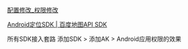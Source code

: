 [配置修改_权限修改](file:///G:/Unity/UnityProjectPlatform/AndroidSDK/Assets/Scripts/Lesson5_%E9%85%8D%E7%BD%AE%E4%BF%AE%E6%94%B9_%E6%9D%83%E9%99%90%E4%BF%AE%E6%94%B9/Lesson5_%E9%85%8D%E7%BD%AE%E4%BF%AE%E6%94%B9_%E6%9D%83%E9%99%90%E4%BF%AE%E6%94%B9.cs)

[Android定位SDK | 百度地图API SDK](https://lbsyun.baidu.com/faq/api?title=android-locsdk/guide/create-project/android-studio)


所有SDK接入套路
添加SDK  >  添加AK  >  Android应用权限的效果
